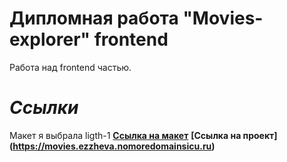 # Дипломная работа "Movies-explorer" frontend

Работа над frontend частью.

# _Ссылки_

Макет я выбрала ligth-1
**[Ссылка на макет](https://www.figma.com/file/6FMWkB94wE7KTkcCgUXtnC/light-1?type=design&node-id=891-3857&mode=design&t=2o1n0jVrlmCiWxAF-0)**
**[Ссылка на проект] (https://movies.ezzheva.nomoredomainsicu.ru)**

